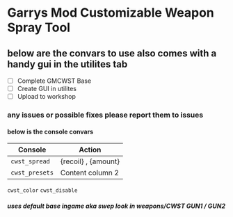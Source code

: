 # Garrys Mod Customizable Weapon Spray Tool










## below are the convars to use also comes with a handy gui in the utilites tab

 - [ ]  Complete GMCWST Base
 - [ ]  Create GUI in utilites
 - [ ]  Upload to workshop 
### any issues or possible fixes please report them to issues

#### below is the console convars 
Console | Action
------------ | -------------
```cwst_spread``` | {recoil} , {amount} | {spread} , {amount}
```cwst_presets``` | Content column 2
```cwst_color```
```cwst_disable```
##### uses default base ingame aka swep look in weapons/CWST GUN1 / GUN2
